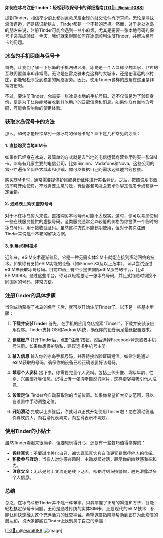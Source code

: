 **如何在冰岛注册Tinder：轻松获取保号卡的详细指南[[TG💪+ @esim1088](https://t.me/s/esim1088)]**

提到Tinder，相信不少朋友都对这款风靡全球的社交软件有所耳闻。无论是寻找浪漫邂逅，还是结识新朋友，Tinder都是一个不错的选择。然而，对于身处冰岛的朋友来说，注册Tinder可能会遇到一些小麻烦，尤其是需要一张本地号码的保号卡来完成验证。今天，我们就来聊聊如何在冰岛顺利注册Tinder，并解决保号卡的问题。

### 冰岛的手机网络与保号卡

首先，让我们了解一下冰岛的手机网络环境。冰岛是一个人口稀少的国家，但它的互联网覆盖率却非常高。无论是在雷克雅未克这样的大城市，还是在偏远的小村庄，都能轻松享受到稳定的网络服务。因此，使用Tinder这样的应用在这里是非常方便的。

不过，要注册Tinder，你需要一张冰岛本地的手机号码。这不仅仅是为了验证身份，更是为了让你能够接收到其他用户的匹配信息和消息。如果你没有当地的号码，可能会影响你的使用体验。

### 获取冰岛保号卡的方法

那么，如何才能轻松拿到一张冰岛的保号卡呢？以下是几种常见的方法：

#### 1. **直接购买当地SIM卡**
如果你已经身在冰岛，最简单的方式就是去当地的电信运营商营业厅购买一张SIM卡。冰岛有几家主要的电信公司，比如Siminn、Vodafone和Nova。这些公司的营业厅遍布全国各大城市和小镇，你可以根据自己的需求选择适合的套餐。

购买SIM卡时，通常需要提供护照或身份证件进行实名登记。之后，按照说明书激活即可开始使用。不过需要注意的是，有些套餐可能会要求你绑定信用卡或预存一定金额。

#### 2. **通过线上购买虚拟号码**
对于不在冰岛的人来说，直接购买本地号码可能不太现实。这时，你可以考虑使用一些在线服务提供的虚拟号码。这类服务通常会以较低的价格为你提供一个临时的冰岛号码，用于接收验证码。虽然这种方式不能长期使用，但对于初次注册Tinder来说是个不错的解决方案。

#### 3. **利用eSIM技术**
近年来，eSIM技术逐渐普及，它是一种无需实体SIM卡就能连接到移动网络的技术。如果你有支持eSIM功能的设备（如iPhone XS及以上版本），可以尝试通过eSIM来获取冰岛号码。目前市面上有不少提供国际eSIM服务的平台，比如ESIM1088。通过这些平台，你可以轻松激活一张冰岛号码，并且支持随时切换不同国家的号码，非常方便。

### 注册Tinder的具体步骤

当你成功获得了冰岛的保号卡后，就可以开始注册Tinder了。以下是一些基本步骤：

1. **下载并安装Tinder**
   首先，在手机的应用商店搜索“Tinder”，下载并安装该应用程序。Tinder支持iOS和Android系统，确保你的设备满足最低配置要求。

2. **创建账户**
   打开Tinder后，点击“注册”按钮，然后选择Facebook登录或者手机号注册。如果你想保护隐私，建议选择手机号注册。

3. **输入信息**
   输入你的冰岛手机号码，并等待接收验证码短信。如果你是通过eSIM获取的号码，确保你的设备已经正确设置好该号码。

4. **填写个人资料**
   接下来，你需要完善个人资料。包括上传头像、填写年龄、性别、兴趣爱好等信息。记得上传一张清晰自然的照片，这样更容易吸引他人注意。

5. **设置定位**
   Tinder会自动获取你的当前位置。如果你希望扩大交友范围，可以在设置中手动调整定位。

6. **开始滑动**
   完成以上步骤后，你就可以正式开始使用Tinder啦！左右滑动筛选你喜欢的人，向右滑代表喜欢，向左滑表示不喜欢。

### 使用Tinder的小贴士

虽然Tinder看起来很简单，但要想玩得开心，还是有一些技巧值得掌握的：

- **保持真实**：不要过度美化自己，诚实展现真实的自我更容易赢得他人的信任。
- **积极参与互动**：当有人对你感兴趣时，主动发起对话，展示你的幽默感和亲和力。
- **注意安全**：无论是线上交流还是线下见面，都要时刻保持警惕，避免泄露过多个人信息。

### 总结

总之，在冰岛注册Tinder并不是一件难事，只要掌握了正确的渠道和方法，就能轻松搞定保号卡问题。无论是通过传统的实体SIM卡，还是现代的eSIM技术，都能让你快速融入这个充满活力的社交平台。希望这篇指南能帮助到正在为此烦恼的朋友们，祝大家都能在Tinder上找到属于自己的幸福！

[[TG💪+ @esim1088](https://t.me/s/esim1088) ![Image](https://i.postimg.cc/4NQfJmqS/Snipaste-2025-05-13-00-14-12.png)]